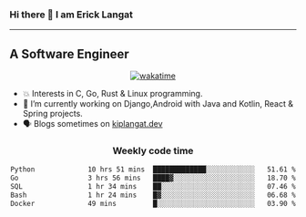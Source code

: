### Hi there 👋 I am Erick Langat
---
## A Software Engineer

<div align="center">
  
[![wakatime](https://wakatime.com/badge/user/55eadf42-c1c5-4930-b153-72952ac5ca5c.svg)](https://wakatime.com/@55eadf42-c1c5-4930-b153-72952ac5ca5c)

</div>

<!--
**elkiplangat/elkiplangat** is a ✨ _special_ ✨ repository because its `README.md` (this file) appears on your GitHub profile.

Here are some ideas to get you started:

- 🔭 I’m currently working on ...
- 🌱 I’m currently learning ...
- 👯 I’m looking to collaborate on ...
- 🤔 I’m looking for help with ...
- 💬 Ask me about ...
- 📫 How to reach me: ...
- 😄 Pronouns: ...
- ⚡ Fun fact: ...
-->
- 💥 Interests in C, Go, Rust & Linux programming. 
- 🔭 I’m currently working on Django,Android with Java and Kotlin, React & Spring projects.
-  🗣️ Blogs sometimes on [kiplangat.dev](https://kiplangat.dev)

<div align="center">
  <h3> Weekly code time </h3>

<!--START_SECTION:waka-->

```txt
Python             10 hrs 51 mins  █████████████░░░░░░░░░░░░   51.61 %
Go                 3 hrs 56 mins   ████▓░░░░░░░░░░░░░░░░░░░░   18.70 %
SQL                1 hr 34 mins    ██░░░░░░░░░░░░░░░░░░░░░░░   07.46 %
Bash               1 hr 24 mins    █▓░░░░░░░░░░░░░░░░░░░░░░░   06.68 %
Docker             49 mins         █░░░░░░░░░░░░░░░░░░░░░░░░   03.90 %
```

<!--END_SECTION:waka-->

</div>
